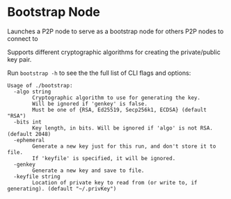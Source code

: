 # Bootstrap Node
Launches a P2P node to serve as a bootstrap node for others P2P nodes to connect to

Supports different cryptographic algorithms for creating the private/public key pair.

Run `bootstrap -h` to see the the full list of CLI flags and options:
```
Usage of ./bootstrap:
  -algo string
        Cryptographic algorithm to use for generating the key.
        Will be ignored if 'genkey' is false.
        Must be one of {RSA, Ed25519, Secp256k1, ECDSA} (default "RSA")
  -bits int
        Key length, in bits. Will be ignored if 'algo' is not RSA. (default 2048)
  -ephemeral
        Generate a new key just for this run, and don't store it to file.
        If 'keyfile' is specified, it will be ignored.
  -genkey
        Generate a new key and save to file.
  -keyfile string
        Location of private key to read from (or write to, if generating). (default "~/.privKey")
```

